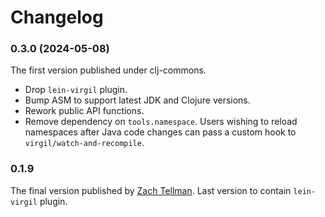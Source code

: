 # Changelog

### 0.3.0 (2024-05-08)

The first version published under clj-commons.

- Drop `lein-virgil` plugin.
- Bump ASM to support latest JDK and Clojure versions.
- Rework public API functions.
- Remove dependency on `tools.namespace`. Users wishing to reload namespaces
  after Java code changes can pass a custom hook to
  `virgil/watch-and-recompile`.

### 0.1.9

The final version published by [Zach Tellman](https://github.com/ztellman). Last
version to contain `lein-virgil` plugin.
